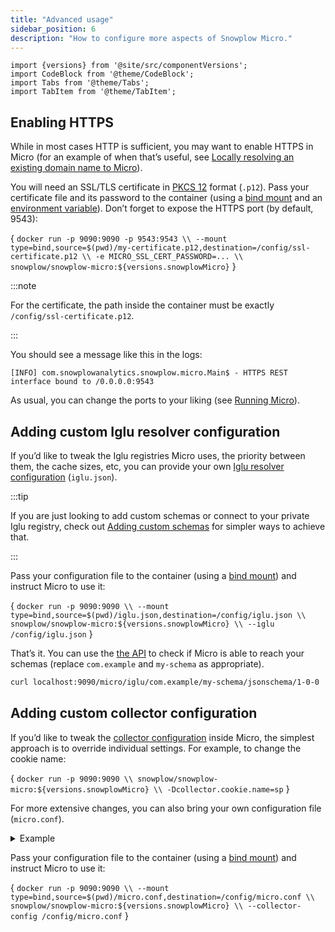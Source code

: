 ```yaml
---
title: "Advanced usage"
sidebar_position: 6
description: "How to configure more aspects of Snowplow Micro."
---
```


```mdx-code-block
import {versions} from '@site/src/componentVersions';
import CodeBlock from '@theme/CodeBlock';
import Tabs from '@theme/Tabs';
import TabItem from '@theme/TabItem';
```

## Enabling HTTPS

While in most cases HTTP is sufficient, you may want to enable HTTPS in Micro (for an example of when that’s useful, see [Locally resolving an existing domain name to Micro](/docs/data-product-studio/data-quality/snowplow-micro/remote-usage/index.md#locally-resolving-an-existing-domain-name-to-micro)).

You will need an SSL/TLS certificate in [PKCS 12](https://en.wikipedia.org/wiki/PKCS_12) format (`.p12`). Pass your certificate file and its password to the container (using a [bind mount](https://docs.docker.com/storage/bind-mounts/) and an [environment variable](https://docs.docker.com/compose/environment-variables/)). Don’t forget to expose the HTTPS port (by default, 9543):

<CodeBlock language="bash">{
`docker run -p 9090:9090 -p 9543:9543 \\
  --mount type=bind,source=$(pwd)/my-certificate.p12,destination=/config/ssl-certificate.p12 \\
  -e MICRO_SSL_CERT_PASSWORD=... \\
  snowplow/snowplow-micro:${versions.snowplowMicro}`
}</CodeBlock>

:::note

For the certificate, the path inside the container must be exactly `/config/ssl-certificate.p12`.

:::

You should see a message like this in the logs:

```
[INFO] com.snowplowanalytics.snowplow.micro.Main$ - HTTPS REST interface bound to /0.0.0.0:9543
```

As usual, you can change the ports to your liking (see [Running Micro](/docs/data-product-studio/data-quality/snowplow-micro/basic-usage/index.md#running)).

## Adding custom Iglu resolver configuration

If you’d like to tweak the Iglu registries Micro uses, the priority between them, the cache sizes, etc, you can provide your own [Iglu resolver configuration](/docs/api-reference/iglu/iglu-resolver/index.md) (`iglu.json`).

:::tip

If you are just looking to add custom schemas or connect to your private Iglu registry, check out [Adding custom schemas](/docs/data-product-studio/data-quality/snowplow-micro/adding-schemas/index.md) for simpler ways to achieve that.

:::

Pass your configuration file to the container (using a [bind mount](https://docs.docker.com/storage/bind-mounts/)) and instruct Micro to use it:

<CodeBlock language="bash">{
`docker run -p 9090:9090 \\
  --mount type=bind,source=$(pwd)/iglu.json,destination=/config/iglu.json \\
  snowplow/snowplow-micro:${versions.snowplowMicro} \\
  --iglu /config/iglu.json`
}</CodeBlock>

That’s it. You can use the [the API](/docs/api-reference/snowplow-micro/api/index.md#microiglu) to check if Micro is able to reach your schemas (replace `com.example` and `my-schema` as appropriate).

```bash
curl localhost:9090/micro/iglu/com.example/my-schema/jsonschema/1-0-0
```

## Adding custom collector configuration

If you’d like to tweak the [collector configuration](/docs/api-reference/stream-collector/configure/index.md) inside Micro, the simplest approach is to override individual settings. For example, to change the cookie name:

<CodeBlock language="bash">{
`docker run -p 9090:9090 \\
  snowplow/snowplow-micro:${versions.snowplowMicro} \\
  -Dcollector.cookie.name=sp`
}</CodeBlock>

For more extensive changes, you can also bring your own configuration file (`micro.conf`).

<details>
<summary>Example</summary>

```hcl reference title="micro.conf"
https://github.com/snowplow-incubator/snowplow-micro/blob/master/example/micro.conf
```

</details>

Pass your configuration file to the container (using a [bind mount](https://docs.docker.com/storage/bind-mounts/)) and instruct Micro to use it:

<CodeBlock language="bash">{
`docker run -p 9090:9090 \\
  --mount type=bind,source=$(pwd)/micro.conf,destination=/config/micro.conf \\
  snowplow/snowplow-micro:${versions.snowplowMicro} \\
  --collector-config /config/micro.conf`
}</CodeBlock>
